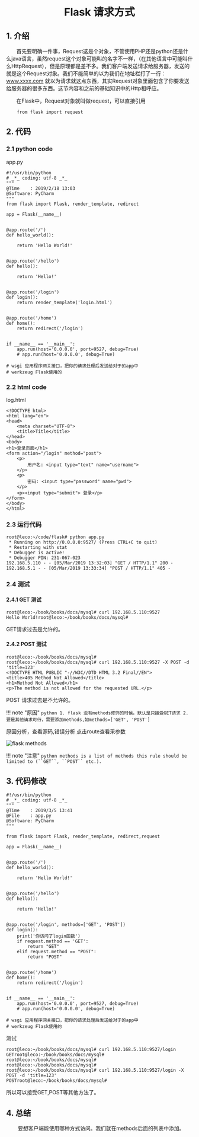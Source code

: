 
<center><h1>Flask 请求方式</h1></center>

## 1. 介绍
&#160; &#160; &#160; &#160;首先要明确一件事，Request这是个对象，不管使用PHP还是python还是什么java语言，虽然request这个对象可能叫的名字不一样，（在其他语言中可能叫什么HttpRequest），但是原理都是差不多。我们客户端发送请求给服务器，发送的就是这个Request对象。我们不能简单的以为我们在地址栏打了一行：www.xxxx.com 就以为请求就这点东西，其实Request对象里面包含了你要发送给服务器的很多东西。这节内容和之前的基础知识中的Http相呼应。

&#160; &#160; &#160; &#160;在Flask中，Request对象就叫做request，可以直接引用

```
    from flask import request
```

## 2. 代码

### 2.1 python code
app.py
```
#!/usr/bin/python
# _*_ coding: utf-8 _*_
"""
@Time    : 2019/2/18 13:03
@Software: PyCharm
"""
from flask import Flask, render_template, redirect

app = Flask(__name__)


@app.route('/')
def hello_world():

    return 'Hello World!'


@app.route('/hello')
def hello():

    return 'Hello!'


@app.route('/login')
def login():
    return render_template('login.html')


@app.route('/home')
def home():
    return redirect('/login')


if __name__ == '__main__':
    app.run(host='0.0.0.0', port=9527, debug=True)
    # app.run(host='0.0.0.0', debug=True)

# wsgi 应用程序网关接口，把你的请求处理后发送给对于的app中
# werkzeug Flask使用的
```

### 2.2 html code

log.html
```
<!DOCTYPE html>
<html lang="en">
<head>
    <meta charset="UTF-8">
    <title>Title</title>
</head>
<body>
<h1>登录页面</h1>
<form action="/login" method="post">
    <p>
        用户名: <input type="text" name="username">
    </p>
    <p>
        密码: <input type="password" name="pwd">
    </p>
    <p><input type="submit"> 登录</p>
</form>
</body>
</html>
```

### 2.3 运行代码

```
root@leco:~/code/flask# python app.py
 * Running on http://0.0.0.0:9527/ (Press CTRL+C to quit)
 * Restarting with stat
 * Debugger is active!
 * Debugger PIN: 231-067-023
192.168.5.110 - - [05/Mar/2019 13:32:03] "GET / HTTP/1.1" 200 -
192.168.5.1 - - [05/Mar/2019 13:33:34] "POST / HTTP/1.1" 405 -

```

### 2.4 测试
#### 2.4.1 GET 测试

```
root@leco:~/book/books/docs/mysql# curl 192.168.5.110:9527
Hello World!root@leco:~/book/books/docs/mysql#
```
GET请求过去是允许的。

#### 2.4.2 POST 测试

```
root@leco:~/book/books/docs/mysql#
root@leco:~/book/books/docs/mysql# curl 192.168.5.110:9527 -X POST -d 'title=123'
<!DOCTYPE HTML PUBLIC "-//W3C//DTD HTML 3.2 Final//EN">
<title>405 Method Not Allowed</title>
<h1>Method Not Allowed</h1>
<p>The method is not allowed for the requested URL.</p>
```
POST 请求过去是不允许的。

!!! note "原因"
    ```python
    1. flask 没有methods修饰的时候。默认是只接受GET请求
    2. 要是其他请求可行，需要添加methods,如methods=['GET', 'POST']
    ```

原因分析，查看源码,错误分析 点击route查看采参数

![flask methods](../../pictures/flask/p3.png)

!!! note "注意"
    ```python
         methods
                is a list of methods this rule should be limited to (``GET``, ``POST`` etc.).
    ```

## 3. 代码修改

```
#!/usr/bin/python
# _*_ coding: utf-8 _*_
"""
@Time    : 2019/3/5 13:41
@File    : app.py
@Software: PyCharm
"""

from flask import Flask, render_template, redirect,request

app = Flask(__name__)


@app.route('/')
def hello_world():

    return 'Hello World!'


@app.route('/hello')
def hello():

    return 'Hello!'


@app.route('/login', methods=['GET', 'POST'])
def login():
    print('你访问了login函数')
    if request.method == 'GET':
        return "GET"
    elif request.method == "POST":
        return "POST"


@app.route('/home')
def home():
    return redirect('/login')


if __name__ == '__main__':
    app.run(host='0.0.0.0', port=9527, debug=True)
    # app.run(host='0.0.0.0', debug=True)

# wsgi 应用程序网关接口，把你的请求处理后发送给对于的app中
# werkzeug Flask使用的
```

测试

```
root@leco:~/book/books/docs/mysql# curl 192.168.5.110:9527/login
GETroot@leco:~/book/books/docs/mysql#
root@leco:~/book/books/docs/mysql#
root@leco:~/book/books/docs/mysql#
root@leco:~/book/books/docs/mysql# curl 192.168.5.110:9527/login -X POST -d 'title=123'
POSTroot@leco:~/book/books/docs/mysql#
```

所以可以接受GET,POST等其他方法了。


## 4. 总结
&#160; &#160; &#160; &#160; 要想客户端能使用哪种方式访问。我们就在methods后面的列表中添加。






